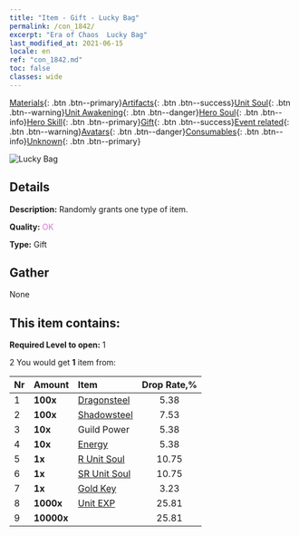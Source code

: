 ```yaml
---
title: "Item - Gift - Lucky Bag"
permalink: /con_1842/
excerpt: "Era of Chaos  Lucky Bag"
last_modified_at: 2021-06-15
locale: en
ref: "con_1842.md"
toc: false
classes: wide
---
```

 [Materials](/Items/){: .btn .btn--primary}[Artifacts](/Items/Artifacts/){: .btn .btn--success}[Unit Soul](/Items/UnitSoul/){: .btn .btn--warning}[Unit Awakening](/Items/UnitAwakening/){: .btn .btn--danger}[Hero Soul](/Items/HeroSoul/){: .btn .btn--info}[Hero Skill](/Items/HeroSkill/){: .btn .btn--primary}[Gift](/Items/Gift/){: .btn .btn--success}[Event related](/Items/Events/){: .btn .btn--warning}[Avatars](/Items/Avatars/){: .btn .btn--danger}[Consumables](/Items/Consumables/){: .btn .btn--info}[Unknown](/Items/Unknown/){: .btn .btn--primary}

 ![Lucky Bag](/images/t/i_907314.png)

## Details
 **Description:** Randomly grants one type of item.

 **Quality:** <span style="color: #DA70D6">OK</span>

 **Type:** Gift

## Gather

  None

## This item contains:

 **Required Level to open:** 1

 2 You would get **1** item  from:

  | Nr | Amount |     Item    | Drop Rate,% |
  |:---|:-------|:------------|:---------:|
  | 1 |  **100x** | [Dragonsteel](/Items/con_880/) | 5.38 | 
  | 2 |  **100x** | [Shadowsteel](/Items/con_881/) | 7.53 | 
  | 3 |  **10x** | Guild Power | 5.38 | 
  | 4 |  **10x** | [Energy](/Items/con_900/) | 5.38 | 
  | 5 |  **1x** | [R Unit Soul](/Items/con_533/) | 10.75 | 
  | 6 |  **1x** | [SR Unit Soul](/Items/con_534/) | 10.75 | 
  | 7 |  **1x** | [Gold Key](/Items/con_783/) | 3.23 | 
  | 8 |  **1000x** | [Unit EXP](/Items/con_902/) | 25.81 | 
  | 9 |  **10000x** | <i class="fas fa-coins"/> | 25.81 | 
